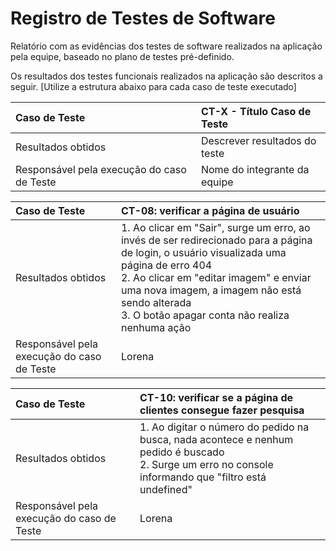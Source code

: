# Registro de Testes de Software

Relatório com as evidências dos testes de software realizados na aplicação pela equipe, baseado no plano de testes pré-definido.

Os resultados dos testes funcionais realizados na aplicação são descritos a seguir. [Utilize a estrutura abaixo para cada caso de teste executado]

| Caso de Teste                              | CT-X - Título Caso de Teste   |
| :----------------------------------------- | :---------------------------- |
| Resultados obtidos                         | Descrever resultados do teste |
| Responsável pela execução do caso de Teste | Nome do integrante da equipe  |

| Caso de Teste                              | CT-08: verificar a página de usuário                                                                                                                                                                                                                                                            |
| :----------------------------------------- | :---------------------------------------------------------------------------------------------------------------------------------------------------------------------------------------------------------------------------------------------------------------------------------------------- |
| Resultados obtidos                         | 1. Ao clicar em "Sair", surge um erro, ao invés de ser redirecionado para a página de login, o usuário visualizada uma página de erro 404<br/> 2. Ao clicar em "editar imagem" e enviar uma nova imagem, a imagem não está sendo alterada<br/> 3. O botão apagar conta não realiza nenhuma ação |
| Responsável pela execução do caso de Teste | Lorena                                                                                                                                                                                                                                                                                          |

| Caso de Teste                              | CT-10: verificar se a página de clientes consegue fazer pesquisa                                                                                           |
| :----------------------------------------- | :--------------------------------------------------------------------------------------------------------------------------------------------------------- |
| Resultados obtidos                         | 1. Ao digitar o número do pedido na busca, nada acontece e nenhum pedido é buscado<br/> 2. Surge um erro no console informando que "filtro está undefined" |
| Responsável pela execução do caso de Teste | Lorena                                                                                                                                                     |
